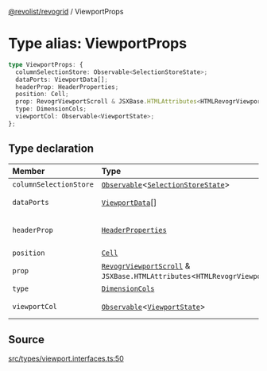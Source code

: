 [@revolist/revogrid](README.md) / ViewportProps

# Type alias: ViewportProps

```ts
type ViewportProps: {
  columnSelectionStore: Observable<SelectionStoreState>;
  dataPorts: ViewportData[];
  headerProp: HeaderProperties;
  position: Cell;
  prop: RevogrViewportScroll & JSXBase.HTMLAttributes<HTMLRevogrViewportScrollElement>;
  type: DimensionCols;
  viewportCol: Observable<ViewportState>;
};
```

## Type declaration

| Member | Type | Description |
| :------ | :------ | :------ |
| `columnSelectionStore` | [`Observable`](Type.Observable.md)\<[`SelectionStoreState`](Type.SelectionStoreState.md)\> | - |
| `dataPorts` | [`ViewportData`](Type.ViewportData.md)[] | viewport rows |
| `headerProp` | [`HeaderProperties`](Type.HeaderProperties.md) | header container props |
| `position` | [`Cell`](Interface.Cell.md) | - |
| `prop` | [`RevogrViewportScroll`](JSX.Interface.RevogrViewportScroll.md) & `JSXBase.HTMLAttributes`\<`HTMLRevogrViewportScrollElement`\> | - |
| `type` | [`DimensionCols`](Type.DimensionCols.md) | - |
| `viewportCol` | [`Observable`](Type.Observable.md)\<[`ViewportState`](Interface.ViewportState.md)\> | Cols dataset |

## Source

[src/types/viewport.interfaces.ts:50](https://github.com/revolist/revogrid/blob/ace6403c43f42f0eb026a7e73c0ae179d3a4c66f/src/types/viewport.interfaces.ts#L50)
